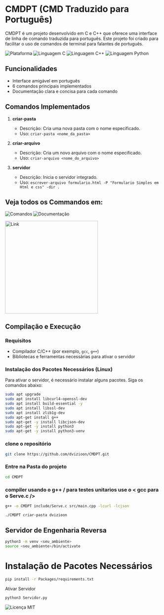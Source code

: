 # CMDPT (CMD Traduzido para Português)

CMDPT é um projeto desenvolvido em C e C++ que oferece uma interface de linha de comando traduzida para português. Este projeto foi criado para facilitar o uso de comandos de terminal para falantes de português.

![Plataforma](https://img.shields.io/badge/plataforma-linux-blue)
![Linguagem C](https://img.shields.io/badge/linguagem-C-blue)
![Linguagem C++](https://img.shields.io/badge/linguagem-C++-blue)
![Linguagem Python](https://img.shields.io/badge/linguagem-Python-blue)

## Funcionalidades

- Interface amigável em português
- 6 comandos principais implementados
- Documentação clara e concisa para cada comando

## Comandos Implementados

1. **criar-pasta**
   - Descrição: Cria uma nova pasta com o nome especificado.
   - Uso: `criar-pasta <nome_da_pasta>`

2. **criar-arquivo**
   - Descrição: Cria um novo arquivo com o nome especificado.
   - Uso: `criar-arquivo <nome_do_arquivo>`

3. **servidor**
   - Descrição: Inicia o servidor integrado.
   - Uso: `escrever-arquivo formulario.html -P "Formulario Simples em Html e css" -dir . `

## Veja todos os Commandos em:
![Comandos](https://img.shields.io/badge/comandos-terminal-green)
![Documentação](https://img.shields.io/badge/veja%20todos%20os%20comandos-documentação-orange)


<a href="https://dvizioon.github.io/CMDPT/">
<img width=300 src="https://static.vecteezy.com/system/resources/thumbnails/021/971/563/small/click-cursor-icon-with-click-here-button-free-png.png" alt="Link" />
</a>





## Compilação e Execução

### Requisitos

- Compilador C/C++ (por exemplo, `gcc`, `g++`)
- Bibliotecas e ferramentas necessárias para ativar o servidor

### Instalação dos Pacotes Necessários (Linux)

Para ativar o servidor, é necessário instalar alguns pacotes. Siga os comandos abaixo:

```sh
sudo apt upgrade
sudo apt install libcurl4-openssl-dev
sudo apt install build-essential -y
sudo apt install libssl-dev
sudo apt install zlib1g-dev
sudo apt-get install g++
sudo apt-get -y install libcjson-dev
sudo apt-get -y install python3
sudo apt-get -y install python3-venv

```
### clone o repositório
```sh
git clone https://github.com/dvizioon/CMDPT.git
```
### Entre na Pasta do projeto
```sh
cd CMDPT
```
### compiler usando o g++ / para testes unitarios use o < gcc para o Serve.c />
```sh
g++ -o CMDPT include/Serve.c src/main.cpp -lcurl -lcjson

```

```sh
./CMDPT criar-pasta dvizioon
```

## Servidor de Engenharia Reversa

```sh
python3 -m venv <seu_ambiente>
source <seu_ambiente>/bin/activate
```
# Instalação de Pacotes Necessários
```sh
pip install -r Packages/requirements.txt
```

Ativar Servidor 

```sh
python3 Servidor.py
```

![Licença MIT](https://img.shields.io/badge/licença-MIT-green)
